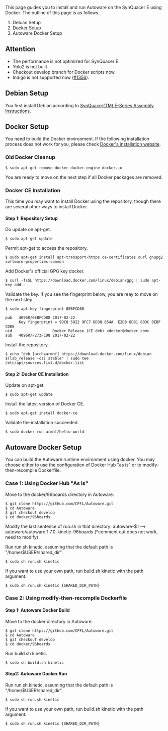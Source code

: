 This page guides you to install and run Autoware on the SynQuacer E using Docker. The outline of this page is as follows.

1. Debian Setup
1. Docker Setup
1. Autoware Docker Setup

## Attention

* The performance is not optimized for SynQuacer E.
* Yolo2 is not built.
* Checkout develop branch for Docker scripts now.
* Indigo is not supported now ([#1356](https://github.com/CPFL/Autoware/pull/1356)).

## Debian Setup

You first install Debian according to [SynQuacer(TM) E-Series Assembly Instructions](http://www.socionext.com/en/download/catalog/MN04-00002-2E.pdf).

## Docker Setup

You need to build the Docker environment. If the following installation process does not work for you, please check [Docker's installation website](https://docs.docker.com/install/linux/docker-ce/debian/).

### Old Docker Cleanup

```
$ sudo apt-get remove docker docker-engine docker.io
```

You are ready to move on the next step if all Docker packages are removed.

### Docker CE Installation

This time you may want to install Docker using the repository, though there are several other ways to install Docker.

#### Step 1: Repository Setup

Do update on apt-get.
```
$ sudo apt-get update
```

Permit apt-get to access the repository.
```
$ sudo apt-get install apt-transport-https ca-certificates curl gnupg2 software-properties-common
```

Add Docker's official GPG key docker.
```
$ curl -fsSL https://download.docker.com/linux/debian/gpg | sudo apt-key add -
```

Validate the key. If you see the fingerprint below, you are reay to move on the next step.
```
$ sudo apt-key fingerprint 0EBFCD88

pub   4096R/0EBFCD88 2017-02-22
      Key fingerprint = 9DC8 5822 9FC7 DD38 854A  E2D8 8D81 803C 0EBF CD88
uid                  Docker Release (CE deb) <docker@docker.com>
sub   4096R/F273FCD8 2017-02-22
```

Install the repository.
```
$ echo "deb [arch=armhf] https://download.docker.com/linux/debian $(lsb_release -cs) stable" | sudo tee /etc/apt/sources.list.d/docker.list
```

#### Step 2: Docker CE Installation

Update on apt-get.
```
$ sudo apt-get update
```

Install the latest version of Docker CE.
```
$ sudo apt-get install docker-ce
```

Validate the installation succeeded.
```
$ sudo docker run armhf/hello-world
```

## Autoware Docker Setup

You can build the Autoware runtime environment using docker. You may choose either to use the configuration of Docker Hub "as is" or to modify-then-recompile Dockerfile.

### Case 1: Using Docker Hub "As Is"

Move to the docker/96boards directory in Autoware.
```
$ git clone https://github.com/CPFL/Autoware.git
$ cd Autoware
$ git checkout develop
$ cd docker/96boards
```

Modify the last sentence of run.sh in that directory: autoware-$1 --> autoware/autoware:1.7.0-kinetic-96boards (*comment out does not work, need to modify)

Run run.sh kinetic, assuming that the default path is "/home/$USER/shared_dir".
```
$ sudo sh run.sh kinetic
```

If you want to use your own path, run build.sh kinetic with the path argument.
```
$ sudo sh run.sh kinetic {SHARED_DIR_PATH}
```

### Case 2: Using modify-then-recompile Dockerfile
#### Step 1: Autoware Docker Build

Move to the docker directory in Autoware.
```
$ git clone https://github.com/CPFL/Autoware.git
$ cd Autoware
$ git checkout develop
$ cd docker/96boards
```

Run build.sh kinetic.
```
$ sudo sh build.sh kinetic
```

#### Step2: Autoware Docker Run

Run run.sh kinetic, assuming that the default path is "/home/$USER/shared_dir".
```
$ sudo sh run.sh kinetic
```

If you want to use your own path, run build.sh kinetic with the path argument.
```
$ sudo sh run.sh kinetic {SHARED_DIR_PATH}
```